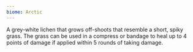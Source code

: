 ```yaml
---
biome: Arctic
---
```

A grey-white lichen that grows off-shoots that resemble a short, spiky grass. The grass can be used in a compress or bandage to heal up to 4 points of damage if applied within 5 rounds of taking damage. 

